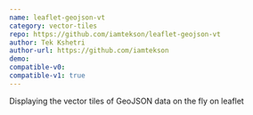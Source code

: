 ```yaml
---
name: leaflet-geojson-vt
category: vector-tiles
repo: https://github.com/iamtekson/leaflet-geojson-vt
author: Tek Kshetri
author-url: https://github.com/iamtekson
demo: 
compatible-v0:
compatible-v1: true
---
```


Displaying the vector tiles of GeoJSON data on the fly on leaflet
